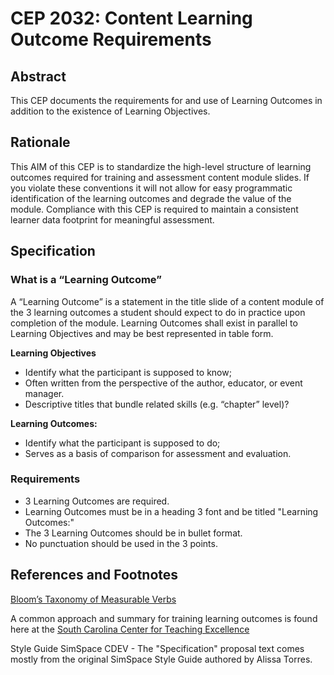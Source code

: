 # CEP 2032: Content Learning Outcome Requirements
 
## Abstract

This CEP documents the requirements for and use of Learning Outcomes in addition to the existence of Learning Objectives. 

## Rationale

This AIM of this CEP is to standardize the high-level structure of learning outcomes required for training and assessment content module slides. If you violate these conventions it will not allow for easy programmatic identification of the learning outcomes and degrade the value of the module. Compliance with this CEP is required to maintain a consistent learner data footprint for meaningful assessment. 

## Specification

### What is a “Learning Outcome”

A “Learning Outcome” is a statement in the title slide of a content module of the 3 learning outcomes a student should expect to do in practice upon completion of the module. Learning Outcomes shall exist in parallel to Learning Objectives and may be best represented in table form. 

**Learning Objectives**
*  Identify what the participant is supposed to know;
*  Often written from the perspective of the author, educator, or event manager. 
*  Descriptive titles that bundle related skills (e.g. “chapter” level)?

**Learning Outcomes:**
*  Identify what the participant is supposed to do;
*  Serves as a basis of comparison for assessment and evaluation.

### Requirements

*  3 Learning Outcomes are required.
*  Learning Outcomes  must be in a heading 3 font and be titled "Learning Outcomes:"
*  The 3 Learning Outcomes should be in bullet format.
*  No punctuation should be used in the 3 points.

## References and Footnotes

[Bloom’s Taxonomy of Measurable Verbs](https://www.utica.edu/academic/Assessment/new/Blooms%20Taxonomy%20-%20Best.pdf)

A common approach and summary for training learning outcomes is found here at the [South Carolina Center for Teaching Excellence](https://sc.edu/about/offices_and_divisions/cte/teaching_resources/coursedevelopment/learning_outcomes/index.php)

Style Guide SimSpace CDEV - The "Specification" proposal text comes mostly from the original SimSpace Style Guide authored by Alissa Torres.

